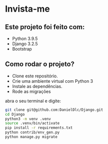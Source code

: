 # Invista-me

## Este projeto foi feito com:

- Python 3.9.5
- Django 3.2.5
- Bootstrap

## Como rodar o projeto?

- Clone este repositório.
- Crie uma ambiente virtual com Python 3
- Instale as dependências.
- Rode as migrações

abra o seu terminal e digite:

```bash
git clone git@github.com:DanielDlc/Django.git
cd Django
python3 -m venv .venv
source .venv/bin/activate
pip install -r requirements.txt
python contrib/env_gen.py
python manage.py migrate
```
